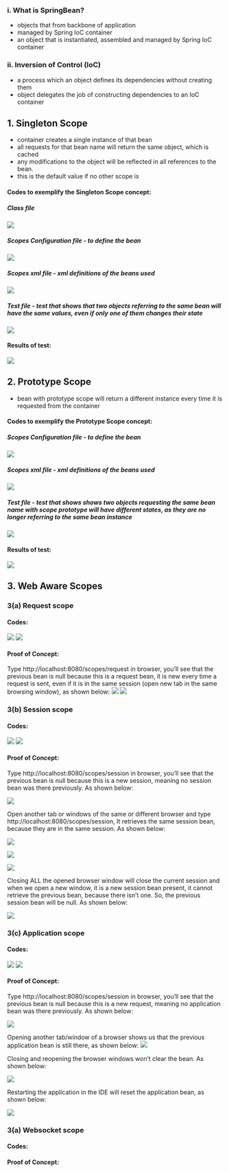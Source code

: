 ﻿### i. What is SpringBean?  
* objects that from backbone of application
* managed by Spring IoC container
* an object that is instantiated, assembled and managed by Spring IoC container

### ii. Inversion of Control (IoC)
* a process which an object defines its dependencies without creating them
* object delegates the job of constructing dependencies to an IoC container

## 1. Singleton Scope
* container creates a single instance of that bean
* all requests for that bean name will return the same object, which is cached
* any modifications to the object will be reflected in all references to the bean. 
* this is the default value if no other scope is 

#### Codes to exemplify the Singleton Scope concept:

##### Class file
![](https://devtraining2.blob.core.windows.net/devtraining2-images/2020/03/24/ce85863a.png)

##### Scopes Configuration file - to define the bean
![](https://devtraining2.blob.core.windows.net/devtraining2-images/2020/03/24/d0562b56.png)

##### Scopes xml file - xml definitions of the beans used
![](https://devtraining2.blob.core.windows.net/devtraining2-images/2020/03/24/eec61e73.png)

##### Test file - test that shows that two objects referring to the same bean will have the same values, even if only one of them changes their state
![](https://devtraining2.blob.core.windows.net/devtraining2-images/2020/03/24/138972d7.png)

#### Results of test:
![](https://devtraining2.blob.core.windows.net/devtraining2-images/2020/03/24/2d1dbd6.png)

## 2. Prototype Scope
* bean with prototype scope will return a different instance every
time it is requested from the container

#### Codes to exemplify the Prototype Scope concept:

##### Scopes Configuration file - to define the bean
![](https://devtraining2.blob.core.windows.net/devtraining2-images/2020/03/24/aec359a8.png)

##### Scopes xml file - xml definitions of the beans used
![](https://devtraining2.blob.core.windows.net/devtraining2-images/2020/03/24/5a54858c.png)

##### Test file - test that shows  shows two objects requesting the same bean name with scope prototype will have different states, as they are no longer referring to the same bean instance
![](https://devtraining2.blob.core.windows.net/devtraining2-images/2020/03/24/1f211cb3.png)

#### Results of test:
![](https://devtraining2.blob.core.windows.net/devtraining2-images/2020/03/24/5dd3da77.png)

## 3. Web Aware Scopes
### 3(a) Request scope
#### Codes:
![](https://devtraining2.blob.core.windows.net/devtraining2-images/2020/03/24/57f7aa18.png)
![](https://devtraining2.blob.core.windows.net/devtraining2-images/2020/03/24/9ac4ebd6.png)
#### Proof of Concept:
Type http://localhost:8080/scopes/request in browser, you’ll see that the previous bean is null because this is a request bean, it is new every time a request is sent, even if it is in the same session (open new tab in the same browsing window), as shown below:
![](https://devtraining2.blob.core.windows.net/devtraining2-images/2020/03/24/d5b27ff7.png)
![](https://devtraining2.blob.core.windows.net/devtraining2-images/2020/03/24/f9b943df.png)

### 3(b) Session scope
#### Codes:
![](https://devtraining2.blob.core.windows.net/devtraining2-images/2020/03/24/1895b800.png)
![](https://devtraining2.blob.core.windows.net/devtraining2-images/2020/03/24/42be83f4.png)
#### Proof of Concept:
Type http://localhost:8080/scopes/session in browser, you’ll see that the previous bean is null because this is a new session, meaning no session bean was there previously. As shown below:

![](https://devtraining2.blob.core.windows.net/devtraining2-images/2020/03/24/7126a32f.png)

Open another tab or windows of the same or different browser and type http://localhost:8080/scopes/session, It retrieves the same session bean, because they are in the same session. As shown below:

![](https://devtraining2.blob.core.windows.net/devtraining2-images/2020/03/24/8015a03e.png)

![](https://devtraining2.blob.core.windows.net/devtraining2-images/2020/03/24/69a5cf5d.png)

![](https://devtraining2.blob.core.windows.net/devtraining2-images/2020/03/24/dbd112f6.png)

Closing ALL the opened browser window will close the current session and when we open a new window, it is a new session bean present, it cannot retrieve the previous bean, because there isn’t one. So, the previous session bean will be null. As shown below:

![](https://devtraining2.blob.core.windows.net/devtraining2-images/2020/03/24/fa8aac67.png)

### 3(c) Application scope
#### Codes:
![](https://devtraining2.blob.core.windows.net/devtraining2-images/2020/03/24/7eacddd1.png)
![](https://devtraining2.blob.core.windows.net/devtraining2-images/2020/03/24/2ab32019.png)

#### Proof of Concept:
Type http://localhost:8080/scopes/session in browser, you’ll see that the previous bean is null because this is a new request, meaning no application bean was there previously. As shown below:

![](https://devtraining2.blob.core.windows.net/devtraining2-images/2020/03/24/bcfc6e1.png)

Opening another tab/window of a browser shows us that the previous application bean is still there, as shown below: 
![](https://devtraining2.blob.core.windows.net/devtraining2-images/2020/03/24/72bbc5c0.png)

Closing and reopening the browser windows won’t clear the bean. As shown below:

![](https://devtraining2.blob.core.windows.net/devtraining2-images/2020/03/24/92ee414f.png)

Restarting the application in the IDE will reset the application bean, as shown below:

![](https://devtraining2.blob.core.windows.net/devtraining2-images/2020/03/24/de0bb9a3.png)


### 3(a) Websocket scope
#### Codes:
#### Proof of Concept: